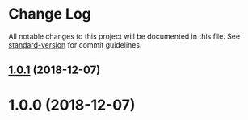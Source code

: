 # Change Log

All notable changes to this project will be documented in this file. See [standard-version](https://github.com/conventional-changelog/standard-version) for commit guidelines.

<a name="1.0.1"></a>
## [1.0.1](https://github.com/forsigner/gql-tag/compare/v1.0.0...v1.0.1) (2018-12-07)



<a name="1.0.0"></a>
# 1.0.0 (2018-12-07)
